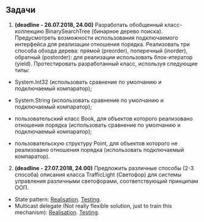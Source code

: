 ## Задачи 
1. **(deadline - 26.07.2018, 24.00)** Разработать обобщенный класс-коллекцию BinarySearchTree (бинарное дерево поиска). Предусмотреть возможности использования подключаемого интерфейса для реализации отношения порядка. Реализовать три способа обхода дерева: прямой (preorder), поперечный (inorder), обратный (postorder): для реализации использовать блок-итератор (yield). Протестировать разработанный класс, используя следующие типы:
  - System.Int32 (использовать сравнение по умолчанию и подключаемый компаратор); 
  - System.String (использовать сравнение по умолчанию и подключаемый компаратор); 
  - пользовательский класс Book, для объектов которого реализовано отношения порядка (использовать сравнение по умолчанию и подключаемый компаратор); 
  
  - пользовательскую структуру Point, для объектов которого не реализовано отношения порядка (использовать подключаемый компаратор).
2. **(deadline - 27.07.2018, 24.00)** Предложить различные способы (2-3 способа) описания класса TrafficLight (Светофор) для системы управления различными светофорами, соответствующий принципам ООП.

- State pattern: [Realisation](https://github.com/Nekliukov/NET.S.2018.Nekliukov/blob/master/NET.S.2018.Nekliukov.16/TrafficLight/StatePattern/StatePatternSolution). [Testing](https://github.com/Nekliukov/NET.S.2018.Nekliukov/blob/master/NET.S.2018.Nekliukov.16/TrafficLight/StatePattern/StatePatternSolutionTest).
- Multicast delegate (Not really flexible solution, just to train this mechanism): [Realisation](https://github.com/Nekliukov/NET.S.2018.Nekliukov/blob/master/NET.S.2018.Nekliukov.16/TrafficLight/ChainDelegate/ChainDelegateSolution/TrafficLight.cs). [Testing](https://github.com/Nekliukov/NET.S.2018.Nekliukov/blob/master/NET.S.2018.Nekliukov.16/TrafficLight/ChainDelegate/ChainDelegateTest).